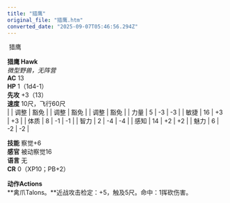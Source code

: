 ```yaml
---
title: "猎鹰"
original_file: "猎鹰.htm"
converted_date: "2025-09-07T05:46:56.294Z"
---
```


﻿ 猎鹰   

****猎鹰 Hawk****  
*微型野兽，无阵营*  
**AC** 13  
**HP** 1（1d4-1）  
**先攻** +3（13）  
**速度** 10尺，飞行60尺  
|  | 调整 | 豁免 |  | 调整 | 豁免 |  | 调整 | 豁免 |
| 力量 | 5 | -3 | -3 |  | 敏捷 | 16 | +3 | +3 |  | 体质 | 8 | -1 | -1 |
| 智力 | 2 | -4 | -4 |  | 感知 | 14 | +2 | +2 |  | 魅力 | 6 | -2 | -2 |

**技能** 察觉+6  
**感官** 被动察觉16  
**语言** 无  
**CR** 0（XP10；PB+2）

****动作Actions****  
**禽爪Talons。**近战攻击检定：+5，触及5尺。命中：1挥砍伤害。